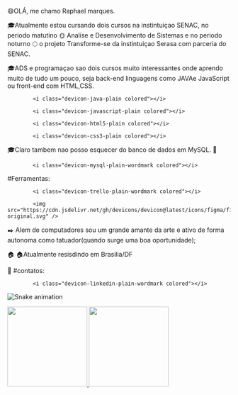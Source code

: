 :smile:OLÁ, me chamo Raphael marques.

:mortar_board:Atualmente estou cursando dois cursos na instintuiçao SENAC, no periodo matutino :sun_with_face: Analise e Desenvolvimento de Sistemas e no periodo noturno :full_moon: o projeto Transforme-se da instintuiçao Serasa com parceria do SENAC.

:mortar_board:ADS e programaçao sao dois cursos muito interessantes onde aprendo muito de tudo um pouco, seja back-end linguagens como JAVAe JavaScript ou front-end com HTML,CSS.

            <i class="devicon-java-plain colored"></i>
          
            <i class="devicon-javascript-plain colored"></i>
          
            <i class="devicon-html5-plain colored"></i>
          
            <i class="devicon-css3-plain colored"></i>
          
:mortar_board:Claro tambem nao posso esquecer do banco de dados em MySQL. :dolphin:

            <i class="devicon-mysql-plain-wordmark colored"></i>
#Ferramentas:

            <i class="devicon-trello-plain-wordmark colored"></i>
          
            <img src="https://cdn.jsdelivr.net/gh/devicons/devicon@latest/icons/figma/figma-original.svg" />
          
          

:black_nib: Alem de computadores sou um grande amante da arte e ativo de forma autonoma como tatuador(quando surge uma boa oportunidade);

🏠 :house:Atualmente resisdindo em Brasilia/DF

:iphone: #contatos: 

            <i class="devicon-linkedin-plain-wordmark colored"></i>


![Snake animation](https://github.com/dragonkiri/dragonkiri/blob/output/github-contribution-grid-snake.svg)
<div>
<a href="https://github.com/dragonkiri">
<img loading="lazy" height="180em" src="https://github-readme-stats.vercel.app/api/top-langs/?username=dragonkiri&layout=compact&langs_count=7&theme=dracula"/>
<img loading="lazy" height="180em" src="https://github-readme-stats.vercel.app/api?username=dragonkiri&show_icons=true&theme=dracula&include_all_commits=true&count_private=true"/>
</div>
          
